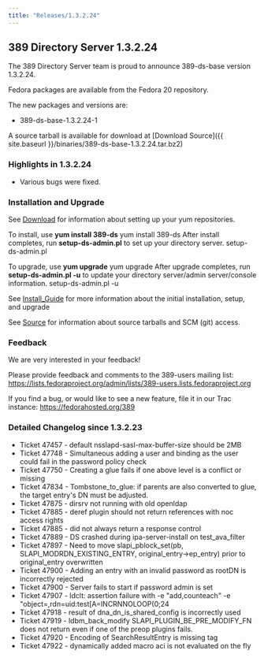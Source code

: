 ```yaml
---
title: "Releases/1.3.2.24"
---
```

389 Directory Server 1.3.2.24
-----------------------------

The 389 Directory Server team is proud to announce 389-ds-base version 1.3.2.24.

Fedora packages are available from the Fedora 20 repository.

The new packages and versions are:

-   389-ds-base-1.3.2.24-1

A source tarball is available for download at [Download Source]({{ site.baseurl }}/binaries/389-ds-base-1.3.2.24.tar.bz2)

### Highlights in 1.3.2.24

-   Various bugs were fixed.

### Installation and Upgrade

See [Download](../download.html) for information about setting up your yum repositories.

To install, use **yum install 389-ds** yum install 389-ds After install completes, run **setup-ds-admin.pl** to set up your directory server. setup-ds-admin.pl

To upgrade, use **yum upgrade** yum upgrade After upgrade completes, run **setup-ds-admin.pl -u** to update your directory server/admin server/console information. setup-ds-admin.pl -u

See [Install\_Guide](../legacy/install-guide.html) for more information about the initial installation, setup, and upgrade

See [Source](../development/source.html) for information about source tarballs and SCM (git) access.

### Feedback

We are very interested in your feedback!

Please provide feedback and comments to the 389-users mailing list: <https://lists.fedoraproject.org/admin/lists/389-users.lists.fedoraproject.org>

If you find a bug, or would like to see a new feature, file it in our Trac instance: <https://fedorahosted.org/389>

### Detailed Changelog since 1.3.2.23

-   Ticket 47457 - default nsslapd-sasl-max-buffer-size should be 2MB
-   Ticket 47748 - Simultaneous adding a user and binding as the user could fail in the password policy check
-   Ticket 47750 - Creating a glue fails if one above level is a conflict or missing
-   Ticket 47834 - Tombstone_to_glue: if parents are also converted to glue, the target entry's DN must be adjusted.
-   Ticket 47875 - dirsrv not running with old openldap
-   Ticket 47885 - deref plugin should not return references with noc access rights
-   Ticket 47885 - did not always return a response control
-   Ticket 47889 - DS crashed during ipa-server-install on test_ava_filter
-   Ticket 47897 - Need to move slapi_pblock_set(pb, SLAPI_MODRDN_EXISTING_ENTRY, original_entry->ep_entry) prior to original_entry overwritten
-   Ticket 47900 - Adding an entry with an invalid password as rootDN is incorrectly rejected
-   Ticket 47900 - Server fails to start if password admin is set
-   Ticket 47907 - ldclt: assertion failure with -e "add,counteach" -e "object=<ldif file>,rdn=uid:test[A=INCRNNOLOOP(0;24
-   Ticket 47918 - result of dna_dn_is_shared_config is incorrectly used
-   Ticket 47919 - ldbm_back_modify SLAPI_PLUGIN_BE_PRE_MODIFY_FN does not return even if one of the preop plugins fails.
-   Ticket 47920 - Encoding of SearchResultEntry is missing tag
-   Ticket 47922 - dynamically added macro aci is not evaluated on the fly
